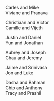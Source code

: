 Carles and Mike  
Viviane and Pranava  

Christiaan and Victor  
Camille and Vijeth  

Justin and Daniel  
Yun and Jonathan  

Aubrey and Joseph  
Chau and Jeremy  

Jaime and Srinivasa  
Jon and Luke  

Dasha and Bahman  
Chip and Anthony  
Tracy and Prashil  
  
